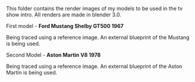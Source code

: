 
This folder contains the render images of my models to be used in the tv show intro.
All renders are made in blender 3.0.

First model - **Ford Mustang Shelby GT500 1967**

Being traced using a reference image. An external blueprint of the Mustang is being used.


Second Model - **Aston Martin V8 1978**

Being traced using a reference image. An external blueprint of the Aston Martin is being used.
